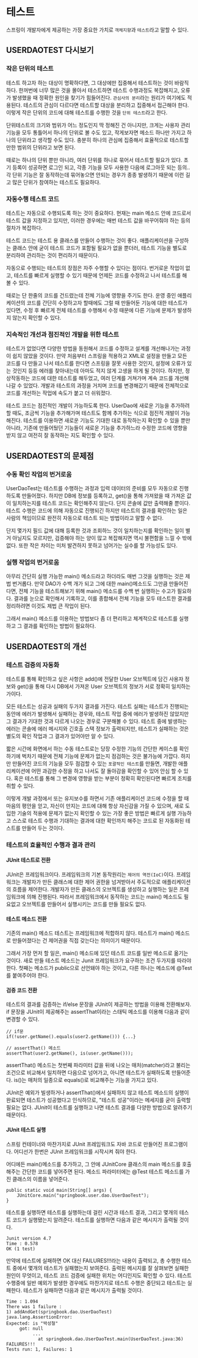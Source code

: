 # 테스트
스프링이 개발자에게 제공하는 가장 중요한 가치로 `객체지향`과 `테스트`라고 말할 수 있다.

## USERDAOTEST 다시보기
### 작은 단위의 테스트
테스트 하고자 하는 대상이 명확하다면, 그 대상에만 집중해서 테스트하는 것이 바람직하다.
한꺼번에 너무 많은 것을 몰아서 테스트하면 테스트 수행과정도 복잡해지고, 오류가 발생했을 때 정확한 원인을 찾기가 힘들어진다.
`관심사의 분리`라는 원리가 여기에도 적용된다.
테스트의 관심이 다르다면 테스트할 대상을 분리하고 집중해서 접근해야 한다.
이렇게 작은 단위의 코드에 대해 테스트를 수행한 것을 `단위 테스트`라고 한다.

단위테스트의 크기와 범위가 어느 정도인지 딱 정해진 건 아니지만, 크게는 사용자 관리 기능을 모두 통틀어서 하나의 단위로 볼 수도 있고, 작게보자면 메소드 하나만 가지고 하나의 단위라고 생각할 수도 있다. 충분히 하나의 관심에 집중해서 효율적으로 테스트할 만한 범위의 단위라고 보면 된다.

때로는 하나의 단위 뿐만 아니라, 여러 단위를 하나로 묶어서 테스트할 필요가 있다.
초기 등록이 성공하면 로그인 되고, 각종 기능을 모두 사용한 다음에 로그아웃 되는 등의..
각 단위 기능은 잘 동작하는데 묶어놓으면 안되는 경우가 종종 발생하기 때문에 이런 길고 많은 단위가 참여하는 테스트도 필요하다.

### 자동수행 테스트 코드
테스트는 자동으로 수행되도록 하는 것이 중요하다.
현재는 main 메소드 안에 코드로서 테스트 값을 지정하고 있지만, 이러한 경우에는 매번 테스트 값을 바꾸어줘야 하는 등의 절차가 복잡하다.

테스트 코드는 테스트 용 클래스를 만들어 수행하는 것이 좋다.
애플리케이션을 구성하는 클래스 안에 굳이 테스트 코드가 포함될 필요가 없을 뿐더러, 테스트 기능을 별도로 분리하여 관리하는 것이 편리하기 때문이다.

자동으로 수행되는 테스트의 장점은 자주 수행할 수 있다는 점이다.
번거로운 작업이 없고, 테스트를 빠르게 실행할 수 있기 때문에 언제든 코드를 수정하고 나서 테스트를 해 볼 수 있다.

때로는 단 한줄의 코드를 건드렸는데 전체 기능에 영향을 주기도 한다.
운영 중인 애플리케이션의 코드를 간단히 수정하고자 할때에도 그럴 때 만들어둔 기능에 대한 테스트가 있다면, 수정 후 빠르게 전체 테스트를 수행해서 수정 때문에 다른 기능에 문제가 발생하지 않는지 확인할 수 있다.

### 지속적인 개선과 점진적인 개발을 위한 테스트
테스트가 없었다면 다양한 방법을 동원해서 코드를 수정하고 설계를 개선해나가는 과정이 쉽지 않았을 것이다.
만약 처음부터 스프링을 적용하고 XML로 설정을 만들고 모든 코드를 다 만들고 나서 테스트를 한다면 스프링을 잘못 사용한 것인지, 설정에 오류가 있는 것인지 등등 에러를 찾아내는데 아마도 적지 않게 고생을 하게 될 것이다.
하지만, 정상작동하는 코드에 대한 테스트를 해두었고, 여러 단계를 거쳐가며 계속 코드를 개선해나갈 수 있었다.
개발과 테스트의 과정을 거치며 코드를 변경해갔기 때문에 전체적으로 코드를 개선하는 작업에 속도가 붙고 더 쉬워졌다.

테스트 코드는 점진적인 개발이 가능하도록 한다.
UserDao에 새로운 기능을 추가하려 할 때도, 조금씩 기능을 추가해가며 테스트도 함께 추가하는 식으로 점진적 개발이 가능해진다.
테스트를 이용하면 새로운 기능도 기대한 대로 동작하는지 확인할 수 있을 뿐만 아니라, 기존에 만들어뒀던 기능들이 새로운 기능을 추가하느라 수정한 코드에 영향을 받지 않고 여전히 잘 동작하는 지도 확인할 수 있다.

## USERDAOTEST의 문제점
### 수동 확인 작업의 번거로움
UserDaoTest는 테스트를 수행하는 과정과 입력 데이터의 준비를 모두 자동으로 진행하도록 만들어졌다. 
하지만 DB에 정보를 등록하고, get()을 통해 가져왔을 때 가져온 값이 일치하는지를 테스트 코드는 확인해주지 않는다.
단지 콘솔에 값만 출력해줄 뿐이다.
테스트 수행은 코드에 의해 자동으로 진행되긴 하지만 테스트의 결과를 확인하는 일은 사람의 책임이므로 완전히 자동으로 테스트 되는 방법이라고 말할 수 없다.

단지 몇가지 필드 값에 대해 등록한 것과 조회하느 것이 일치하는지를 확인하는 일이 별거 아닐지도 모르지만, 검증해야 하는 양이 많고 복잡해지면 역시 불편함을 느낄 수 밖에 없다.
또한 작은 차이는 미처 발견하지 못하고 넘어가는 실수를 할 가능성도 있다.

### 실행 작업의 번거로움
아무리 간단히 실행 가능한 main() 메소드라고 하더라도 매번 그것을 실행하는 것은 제법 번거롭다.
만약 DAO가 수백 개가 되고 그에 대한 main()메소드도 그만큼 만들어진다면, 전체 기능을 테스트해보기 위해 main() 메소드를 수백 번 실행하는 수고가 필요하다.
결과를 눈으로 확인해서 기록하고, 이를 종합해서 전체 기능을 모두 테스트한 결과를 정리하려면 이것도 제법 큰 작업이 된다.

그래서 main() 메소드를 이용하는 방법보다 좀 더 편리하고 체계적으로 테스트를 실행하고 그 결과를 확인하는 방법이 필요하다.

## USERDAOTEST의 개선
### 테스트 검증의 자동화
테스트를 통해 확인하고 싶은 사항은 add()에 전달한 User 오브젝트에 담긴 사용자 정보와 get()을 통해 다시 DB에서 가져온 User 오브젝트의 정보가 서로 정확히 일치하는가이다.

모든 테스트는 성공과 실패의 두가지 결과를 가진다.
테스트 실패는 테스트가 진행되는 동안에 에러가 발생해서 실패하는 경우와, 테스트 작업 중에 에러가 발생하진 않았지만 그 결과가 기대한 것과 다르게 나오는 경우로 구분해볼 수 있다.
테스트 중에 발생하는 에러는 콘솔에 에러 메시지와 긴호출 스택 정보가 출력되지만, 테스트가 실패하는 것은 별도의 확인 작업과 그 결과가 있어야만 알 수 있다.

짧은 시간에 화면에서 하는 수동 테스트로는 당장 수정한 기능의 간단한 케이스를 확인하기에 벅차기 때문에 전체 기능에 문제가 없는지 점검하는 것은 불가능에 가깝다.
하지만 만들어진 코드의 기능을 모두 점검할 수 있는 `포괄적인 테스트`를 만들면, 개발한 애플리케이션에 어떤 과감한 수정을 하고 나서도 잘 돌아감을 확인할 수 있어 안심 할 수 있다.
혹은 테스트를 통해 그 변경에 영향을 받는 부분이 정확히 확인된다면 빠르게 조치를 취할 수 있다.

이렇게 개발 과정에서 또는 유지보수를 하면서 기존 애플리케이션 코드에 수정을 할 때 마음의 평안을 얻고, 자신이 만지는 코드에 대해 항상 자신감을 가질 수 있으며, 새로 도입한 기술의 적용에 문제가 없는지 확인할 수 있는 가장 좋은 방법은 빠르게 실행 가능하고 스스로 테스트 수행과 기대하는 결과에 대한 확인까지 해주는 코드로 된 자동화된 테스트를 만들어 두는 것이다.

### 테스트의 효율적인 수행과 결과 관리
#### JUnit 테스트로 전환
JUnit은 프레임워크이다.
프레임워크의 기본 동작원리는 `제어의 역전(IoC)`이다.
프레임워크는 개발자가 만든 클래스에 대한 제어 권한을 넘겨받아서 주도적으로 애플리케이션의 흐름을 제어한다.
개발자가 만든 클래스의 오브젝트를 생성하고 실행하는 일은 프레임워크에 의해 진행된다.
따라서 프레임워크에서 동작하는 코드는 main() 메소드도 필요없고 오브젝트를 만들어서 실행시키는 코드를 만들 필요도 없다.

#### 테스트 메소드 전환
기존의 main() 메소드 테스트는 프레임워크에 적합하지 않다.
테스트가 main() 메소드로 만들어졌다는 건 제어권을 직접 갖는다는 의미이기 때문이다.

그래서 가장 먼저 할 일은, main() 메소드에 있던 테스트 코드를 일반 메소드로 옮기는 것이다.
새로 만들 테스트 메소드는 Junit 프레임워크가 요구하는 조건 두가지를 따라야 한다.
첫째는 메소드가 public으로 선언돼야 하는 것이고, 다른 하나는 메소드에 @Test를 붙여주어야 한다.

#### 검증 코드 전환
테스트의 결과를 검증하는 if/else 문장을 JUnit이 제공하는 방법을 이용해 전환해보자.
if 문장을 JUnit이 제공해주는 assertThat이라는 스태틱 메소드를 이용해 다음과 같이 변경할 수 있다.
~~~
// if문
if(!user.getName().equals(user2.getName())) {...}

// assertThat() 메소드
assertThat(user2.getName(), is(user.getName()));
~~~

assertThat() 메소드는 첫번째 파라미터 값을 뒤에 나오는 매처(matcher)라고 불리는 조건으로 비교해서 일치하면 다음으로 넘어가고, 아니면 테스트가 실패하도록 만들어준다.
is()는 매처의 일종으로 equals()로 비교해주는 기능을 가지고 있다.

JUnit은 예외가 빌생하거나 assertThat()에서 실패하지 않고 테스트 메소드의 실행이 완료되면 테스트가 성공했다고 인식하므로, "테스트 성공"이라는 메세지를 굳이 출력할 필요는 없다.
JUnit이 테스트를 실행하고 나면 테스트 결과를 다양한 방법으로 알려주기 때문이다.

#### JUnit 테스트 실행
스프링 컨테이너와 마찬가지로 JUnit 프레임워크도 자바 코드로 만들어진 프로그램이다.
어디선가 한번은 JUnit 프레임워크를 시작시켜 줘야 한다.

어디에든 main()메소드를 추가하고, 그 안에 JUnitCore 클래스의 main 메소드를 호출해주는 간단한 코드를 넣어주면 된다.
메소드 파라미터에는 @Test 테스트 메소드를 가진 클래스의 이름을 넣어준다.

~~~
public static void main(String[] args) {
    JUnitCore.main("springbook.user.dao.UserDaoTest");
}
~~~

테스트를 실행하면 테스트를 실행하는데 걸린 시간과 테스트 결과, 그리고 몇개의 테스트 코드가 실행됐는지 알려준다.
테스트를 실행하면 다음과 같은 메시지가 출력될 것이다.

~~~
Junit version 4.7
Time : 0.578
OK (1 test)
~~~

만약에 테스트에 실패하면 OK 대신 FAILURES!!!라는 내용이 출력되고, 총 수행한 테스트 중에서 몇개의 테스트가 실패했는지 보여준다.
출력된 메시지를 잘 살펴보면 실패한 원인이 무엇이고, 테스트 코드 검증에 실패한 위치는 어디인지도 확인할 수 있다.
테스트 수행중에 일반 예외가 발생한 경우에도 마찬가지로 테스트 수행은 중단되고 테스트는 실패한다.
테스트가 실패하면 다음과 같은 메시지가 출력될 것이다.

~~~
Time : 1.094
There was 1 failure :
1) addAndGet(springbook.dao.UserDaoTest)
java.lang.AssertionError:
Expected: is "박성철"
     got: null
          ...
            at springbook.dao.UserDaoTest.main(UserDaoTest.java:36)
FAILURES!!!
Tests run: 1, Failures: 1
~~~
